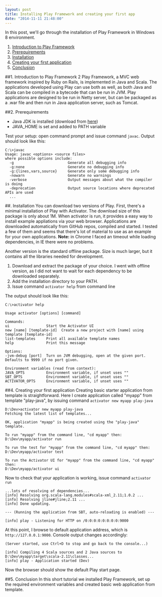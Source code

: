```yaml
---
layout: post
title: Installing Play Framework and creating your first app
date: "2014-11-11 21:48:00"
---
```

In this post, we'll go through the installation of Play Framework in Windows 8 environment.

1. [Introduction to Play Framework](#s1)
2. [Prerequirements](#s2)
3. [Installation](#s3)
4. [Creating your first application](#s4)
5. [Conclusion](#s5)

##<a name="s1"></a>1. Introduction to Play Framework 2
Play Framework, a MVC web framework inspired by Ruby on Rails, is implemented in Java and Scala. The applications developed using Play can use both as well, as both Java and Scala can be compiled in a bytecode that can be run in JVM. Play applications are designed to be run in Netty server, but can be packaged as a .war file and then run in Java application server, such as Tomcat. 

##<a name="s2"></a>2. Prerequirements
- Java JDK is installed (download from [here](http://www.oracle.com/technetwork/java/javase/downloads/index.html))
- JAVA_HOME is set and added to PATH variable

Test your setup: open command prompt and issue command ```javac```. Output should look like this:

    C:\>javac
    Usage: javac <options> <source files>
    where possible options include:
      -g                         Generate all debugging info
      -g:none                    Generate no debugging info
      -g:{lines,vars,source}     Generate only some debugging info
      -nowarn                    Generate no warnings
      -verbose                   Output messages about what the compiler is doing
      -deprecation               Output source locations where deprecated APIs are used
      ...

##<a name="s3"></a>. Installation
You can download two versions of Play. First, there's a minimal installation of Play with Activator. The download size of this package is only about 1M. When activator is run, it provides a easy way to install example appliations via your web browser. Applications are downloaded automatically from GitHub repos, compiled and started. I tested a few of them and seems that there's lot of material to use as an example for your own applications. **Note:** in Chrome I faced an timeout while loading dependencies, in IE there were no problems. 

Another version is the standard offline package. Size is much larger, but it contains all the libraries needed for development. 

1. Download and extract the package of your choice. I went with offline version, as I did not want to wait for each dependency to be downloaded separately.
2. Add the installation directory to your PATH.
3. Issue command ```activator help``` from command line

The output should look like this:

    C:\>activator help

    Usage activator [options] [command]

    Commands:
    ui                 Start the Activator UI
    new [name] [template-id]  Create a new project with [name] using template [template-id]
    list-templates     Print all available template names
    help               Print this message

    Options:
    -jvm-debug [port]  Turn on JVM debugging, open at the given port.  Defaults to 9999 if no port given.

    Environment variables (read from context):
    JAVA_OPTS          Environment variable, if unset uses ""
    SBT_OPTS           Environment variable, if unset uses ""
    ACTIVATOR_OPTS     Environment variable, if unset uses ""

##<a name="s4"></a>4. Creating your first application
Creating basic starter application from template is straightforward. Here I create application called "myapp" from template "play-java", by issuing command ```activator new myapp play-java```

    D:\Dev>activator new myapp play-java
    Fetching the latest list of templates...

    OK, application "myapp" is being created using the "play-java" template.

    To run "myapp" from the command line, "cd myapp" then:
    D:\Dev\myapp/activator run

    To run the test for "myapp" from the command line, "cd myapp" then:
    D:\Dev\myapp/activator test

    To run the Activator UI for "myapp" from the command line, "cd myapp" then:
    D:\Dev\myapp/activator ui

Now to check that your application is working, issue command ```activator run```
    
    ...lots of resolving of dependencies...
    [info] Resolving org.scala-lang.modules#scala-xml_2.11;1.0.2 ...
    [info] Resolving jline#jline;2.11 ...
    [info] Done updating.

    --- (Running the application from SBT, auto-reloading is enabled) ---

    [info] play - Listening for HTTP on /0:0:0:0:0:0:0:0:9000

At this point, I browse to default application address, which is ```http://127.0.0.1:9000```. Console output changes accordingly:

    (Server started, use Ctrl+D to stop and go back to the console...)

    [info] Compiling 4 Scala sources and 2 Java sources to D:\Dev\myapp\target\scala-2.11\classes...
    [info] play - Application started (Dev)
Now the browser should show the default Play start page.

##<a name="s5"></a>5. Conclusion
In this short tutorial we installed Play Framework, set up the required environment variables and created basic web application from template. 
